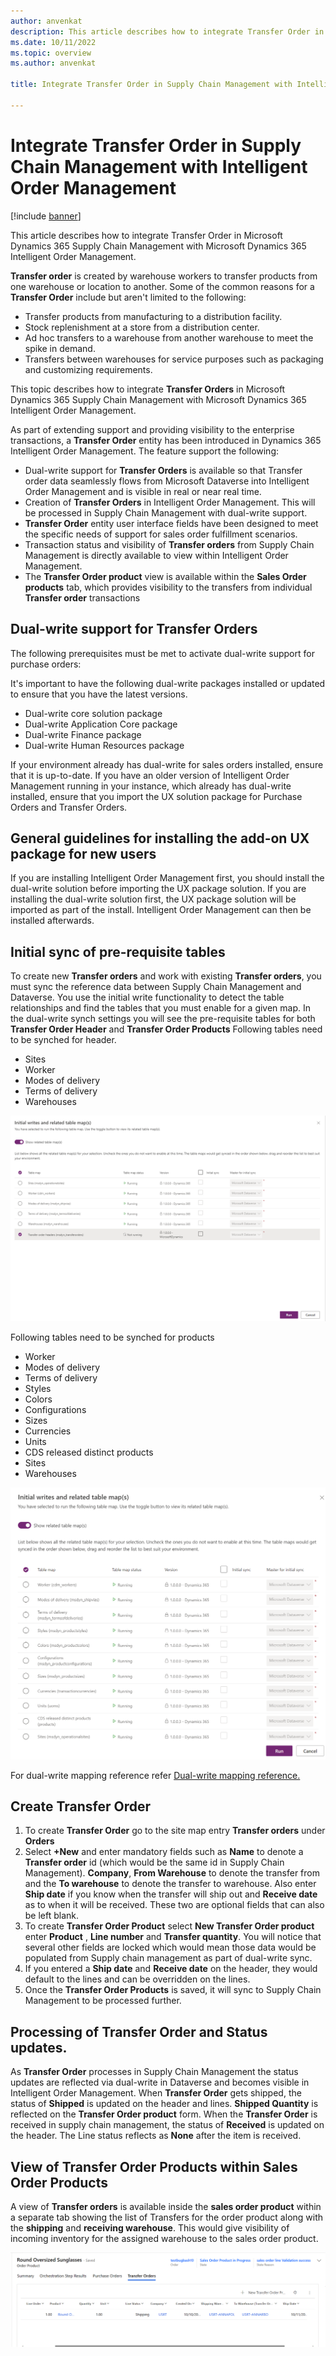 ```yaml
---
author: anvenkat
description: This article describes how to integrate Transfer Order in Microsoft Dynamics 365 Supply Chain Management with Microsoft Dynamics 365 Intelligent Order Management.
ms.date: 10/11/2022
ms.topic: overview
ms.author: anvenkat

title: Integrate Transfer Order in Supply Chain Management with Intelligent Order Management

---
```


# Integrate Transfer Order in Supply Chain Management with Intelligent Order Management

[!include [banner](includes/banner.md)]

This article describes how to integrate Transfer Order in Microsoft Dynamics 365 Supply Chain Management with Microsoft Dynamics 365 Intelligent Order Management.

**Transfer order** is created by warehouse workers to transfer products from one warehouse or location to another. Some of the common reasons for a **Transfer Order** include but aren't limited to the following:
- Transfer products from manufacturing to a distribution facility.
- Stock replenishment at a store from a distribution center.
- Ad hoc transfers to a warehouse from another warehouse to meet the spike in demand.
- Transfers between warehouses for service purposes such as packaging and customizing requirements.

This topic describes how to integrate **Transfer Orders** in Microsoft Dynamics 365 Supply Chain Management with Microsoft Dynamics 365 Intelligent Order Management.

As part of extending support and providing visibility to the enterprise transactions, a **Transfer Order** entity has been introduced in Dynamics 365 Intelligent Order Management.
The feature support the following:
- Dual-write support for **Transfer Orders** is available so that Transfer order data seamlessly flows from Microsoft Dataverse into Intelligent Order Management and is visible in real or near real time.
- Creation of **Transfer Orders** in Intelligent Order Management. This will be processed in Supply Chain Management with dual-write support.
- **Transfer Order** entity user interface fields have been designed to meet the specific needs of support for sales order fulfillment scenarios.
- Transaction status and visibility of **Transfer orders** from Supply Chain Management is directly available to view within Intelligent Order Management.
- The **Transfer Order product** view is available within the **Sales Order products** tab, which provides visibility to the transfers from individual **Transfer order** transactions

## Dual-write support for **Transfer Orders**

The following prerequisites must be met to activate dual-write support for purchase orders:

It's important to have the following dual-write packages installed or updated to ensure that you have the latest versions.
- Dual-write core solution package
- Dual-write Application Core package
- Dual-write Finance package
- Dual-write Human Resources package

If your environment already has dual-write for sales orders installed, ensure that it is up-to-date.
If you have an older version of Intelligent Order Management running in your instance, which already has dual-write installed, ensure that you import the UX solution package for Purchase Orders and Transfer Orders.

## General guidelines for installing the add-on UX package for new users

If you are installing Intelligent Order Management first, you should install the dual-write solution before importing the UX package solution.
If you are installing the dual-write solution first, the UX package solution will be imported as part of the install. Intelligent Order Management can then be installed afterwards.

## Initial sync of pre-requisite tables

To create new **Transfer orders** and work with existing **Transfer orders**, you must sync the reference data between Supply Chain Management and Dataverse. You use the initial write functionality to detect the table relationships and find the tables that you must enable for a given map.
In the dual-write synch settings you will see the pre-requisite tables for both **Transfer Order Header** and **Transfer Order Products**
Following tables need to be synched for header.

- Sites
- Worker
- Modes of delivery
- Terms of delivery
- Warehouses

![Transfer header](media/transfer-header.png)

Following tables need to be synched for products

- Worker
- Modes of delivery
- Terms of delivery
- Styles
- Colors
- Configurations
- Sizes
- Currencies
- Units
- CDS released distinct products
- Sites
- Warehouses

![To lines](media/to-lines.png)

For dual-write mapping reference refer [Dual-write mapping reference.](/fin-ops-core/dev-itpro/data-entities/dual-write/mapping-reference)

## Create **Transfer Order** 

1. To create **Transfer Order** go to the site map entry **Transfer orders** under **Orders**
1. Select **+New** and enter mandatory fields such as **Name** to denote a **Transfer order** id (which would be the same id in Supply Chain Management).
   **Company**, **From Warehouse** to denote the transfer from and the **To warehouse** to denote the transfer to warehouse. Also enter **Ship date** if you know when    the transfer will ship out and **Receive date** as to when it will be received. These two are optional fields that can also be left blank.  
1. To create **Transfer Order Product** select **New Transfer Order product** enter **Product** , **Line number** and **Transfer quantity**. You will notice that
   several other fields are locked which would mean those data would be populated from Supply chain management as part of dual-write sync.
1. If you entered a **Ship date** and **Receive date** on the header, they would default to the lines and can be overridden on the lines.
1. Once the **Transfer Order Products** is saved, it will sync to Supply Chain Management to be processed further.

## Processing of Transfer Order and Status updates.

As **Transfer Order** processes in Supply Chain Management the status updates are reflected via dual-write in Dataverse and becomes visible in Intelligent Order Management. When **Transfer Order** gets shipped, the status of **Shipped** is updated on the header and lines. **Shipped Quantity** is reflected on the **Transfer Order product** form. When the **Transfer Order** is received in supply chain management, the status of **Received** is updated on the header. The Line status reflects as **None** after the item is received.

## View of Transfer Order Products within Sales Order Products

A view of **Transfer orders** is available inside the **sales order product**  within a separate tab showing the list of Transfers for the order product along with the **shipping** and **receiving warehouse**. This would give visibility of incoming inventory for the assigned warehouse to the sales order product. 

![Transfer order view](media/transfer-order.png)




